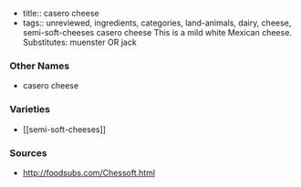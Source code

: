 - title:: casero cheese
- tags:: unreviewed, ingredients, categories, land-animals, dairy, cheese, semi-soft-cheeses
casero cheese This is a mild white Mexican cheese. Substitutes: muenster OR jack

### Other Names

* casero cheese

### Varieties

* [[semi-soft-cheeses]]

### Sources
* http://foodsubs.com/Chessoft.html

